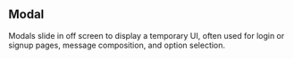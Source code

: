## Modal

Modals slide in off screen to display a temporary UI, often used for login or signup pages, message composition, and option selection.